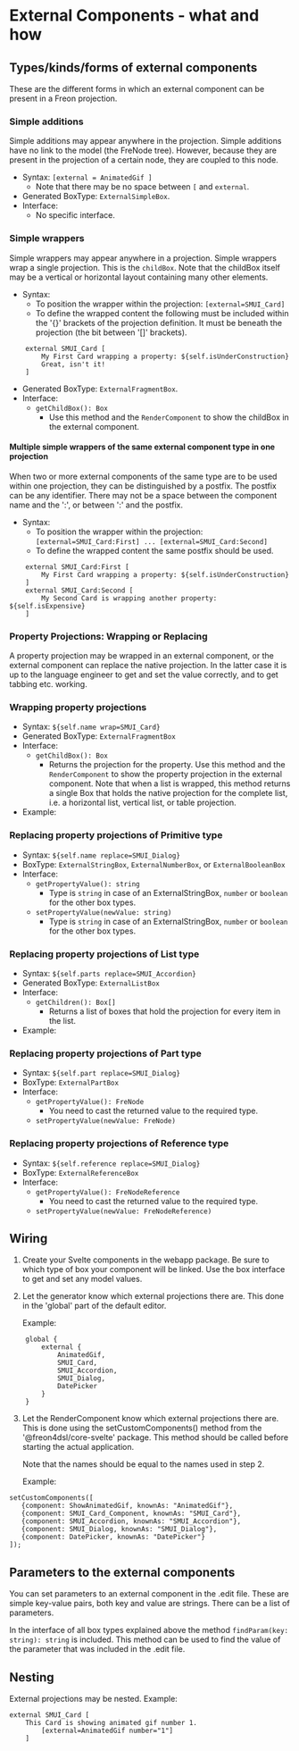 # External Components - what and how

## Types/kinds/forms of external components
These are the different forms in which an external component can be present in a Freon projection.

### Simple additions
Simple additions may appear anywhere in the projection. Simple additions have no link to the model (the FreNode tree). 
However, because they are present in the projection of a certain node, they are coupled to this node.
- Syntax: `[external = AnimatedGif ]`
  - Note that there may be no space between `[` and `external`.
- Generated BoxType: `ExternalSimpleBox`.
- Interface:
  - No specific interface.

### Simple wrappers
Simple wrappers may appear anywhere in a projection. Simple wrappers wrap a single projection. This is the `childBox`. 
Note that the childBox itself may be a vertical or horizontal layout containing many other elements. 
- Syntax: 
    - To position the wrapper within the projection:
    `[external=SMUI_Card]` 
    - To define the wrapped content the following must be included within the '{}' brackets of the projection 
  definition. It must be beneath the projection (the bit between '[]' brackets).
````
    external SMUI_Card [
        My First Card wrapping a property: ${self.isUnderConstruction}
        Great, isn't it!
    ]
````        
- Generated BoxType: `ExternalFragmentBox`.
- Interface:
  - `getChildBox(): Box`
    - Use this method and the `RenderComponent` to show the childBox in the external component.

#### Multiple simple wrappers of the same external component type in one projection
When two or more external components of the same type are to be used within one projection, they can be distinguished 
by a postfix. The postfix can be any identifier. There may not be a space between the component name and the ':', 
or between ':' and the postfix.
- Syntax: 
  - To position the wrapper within the projection:
    `[external=SMUI_Card:First] ... [external=SMUI_Card:Second]`
  - To define the wrapped content the same postfix should be used.
````
    external SMUI_Card:First [
        My First Card wrapping a property: ${self.isUnderConstruction}
    ]
    external SMUI_Card:Second [
        My Second Card is wrapping another property: ${self.isExpensive}
    ]
````   

### Property Projections: Wrapping or Replacing
A property projection may be wrapped in an external component, or the external component can replace the native 
projection. In the latter case it is up to the language engineer to get and set the value correctly, and to 
get tabbing etc. working.

### Wrapping property projections
- Syntax: `${self.name wrap=SMUI_Card}`
- Generated BoxType: `ExternalFragmentBox`
- Interface:
  - `getChildBox(): Box` 
    - Returns the projection for the property. Use this method and the `RenderComponent` to 
    show the property projection in the external component. Note that when a list is wrapped, this method returns
    a single Box that holds the native projection for the complete list, i.e. a horizontal list, vertical list, or 
    table projection.
- Example:

### Replacing property projections of Primitive type
- Syntax: `${self.name replace=SMUI_Dialog}`
- BoxType: `ExternalStringBox`, `ExternalNumberBox`, or `ExternalBooleanBox`
- Interface:
    - `getPropertyValue(): string` 
      - Type is `string` in case of an ExternalStringBox, `number` or `boolean` for the other box types.
    - `setPropertyValue(newValue: string)` 
      - Type is `string` in case of an ExternalStringBox, `number` or `boolean` for the other box types.

### Replacing property projections of List type
- Syntax: `${self.parts replace=SMUI_Accordion}`
- Generated BoxType: `ExternalListBox`
- Interface:
    - `getChildren(): Box[]`
        - Returns a list of boxes that hold the projection for every item in the list.
- Example:

### Replacing property projections of Part type
- Syntax: `${self.part replace=SMUI_Dialog}`
- BoxType: `ExternalPartBox`
- Interface:
    - `getPropertyValue(): FreNode`
        - You need to cast the returned value to the required type.
    - `setPropertyValue(newValue: FreNode)`
        
### Replacing property projections of Reference type
- Syntax: `${self.reference replace=SMUI_Dialog}`
- BoxType: `ExternalReferenceBox`
- Interface:
    - `getPropertyValue(): FreNodeReference`
        - You need to cast the returned value to the required type.
    - `setPropertyValue(newValue: FreNodeReference)`

## Wiring
1. Create your Svelte components in the webapp package. Be sure to which type of box your component will be 
linked. Use the box interface to get and set any model values.
2. Let the generator know which external projections there are. This done in the 'global' part of the default editor.

    Example: 
```
    global {
        external {
            AnimatedGif,
            SMUI_Card,
            SMUI_Accordion,
            SMUI_Dialog,
            DatePicker
        }
    }
```
3. Let the RenderComponent know which external projections there are. This is done using the setCustomComponents() method
from the '@freon4dsl/core-svelte' package. This method should be called before starting the actual application.

    Note that the names should be equal to the names used in step 2.

    Example: 
```
setCustomComponents([
   {component: ShowAnimatedGif, knownAs: "AnimatedGif"},
   {component: SMUI_Card_Component, knownAs: "SMUI_Card"},
   {component: SMUI_Accordion, knownAs: "SMUI_Accordion"},
   {component: SMUI_Dialog, knownAs: "SMUI_Dialog"},
   {component: DatePicker, knownAs: "DatePicker"}
]);
```
## Parameters to the external components
You can set parameters to an external component in the .edit file. These are simple key-value pairs, both key 
and value are strings. There can be a list of parameters. 

In the interface of all box types explained above the method `findParam(key: string): string` is included. This 
method can be used to find the value of the parameter that was included in the .edit file.

## Nesting
External projections may be nested.
Example: 
````
external SMUI_Card [
    This Card is showing animated gif number 1.
        [external=AnimatedGif number="1"]
    ]
````
